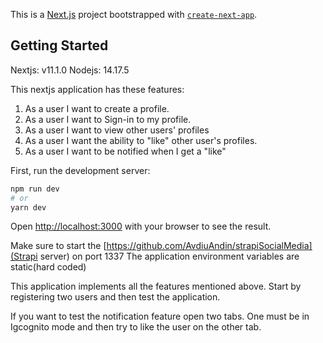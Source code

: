 This is a [Next.js](https://nextjs.org/) project bootstrapped with [`create-next-app`](https://github.com/vercel/next.js/tree/canary/packages/create-next-app).

## Getting Started

Nextjs: v11.1.0
Nodejs: 14.17.5

This nextjs application has these features:

1. As a user I want to create a profile. 
2. As a user I want to Sign-in to my profile. 
3. As a user I want to view other users' profiles 
4. As a user I want the ability to "like" other user's profiles. 
5. As a user I want to be notified when I get a "like"

First, run the development server:

```bash
npm run dev
# or
yarn dev
```

Open [http://localhost:3000](http://localhost:3000) with your browser to see the result.

Make sure to start the [https://github.com/AvdiuAndin/strapiSocialMedia](Strapi server) on port 1337
The application environment variables are static(hard coded)

This application implements all the features mentioned above.
Start by registering two users and then test the application.

If you want to test the notification feature open two tabs. One must be in Igcognito mode and then try to like the user on the other tab.